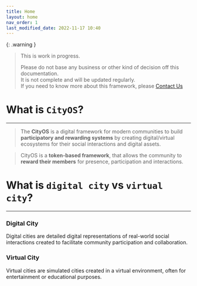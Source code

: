 ```yaml
---
title: Home
layout: home
nav_order: 1
last_modified_date: 2022-11-17 10:40
---
```


{: .warning }
>This is work in progress.
>
>Please do not base any business or other kind of decision off this documentation.   
>It is not complete and will be updated regularly.  
>If you need to know more about this framework, please [Contact Us]

# What is `CityOS`?

----------------

>The **CityOS** is a digital framework for modern communities to build **participatory and rewarding systems** by creating digital/virtual ecosystems for their social interactions and digital assets.


>CityOS is a **token-based framework**, that allows the community to **reward their members** for presence, participation and interactions.


# What is `digital city` vs `virtual city`?

------------------

### Digital City

Digital cities are detailed digital representations of real-world social interactions created to facilitate community participation and collaboration.

### Virtual City

Virtual cities are simulated cities created in a virtual environment, often for entertainment or educational purposes.

[Contact Us]: /pages/contact.html "Contact Us"
